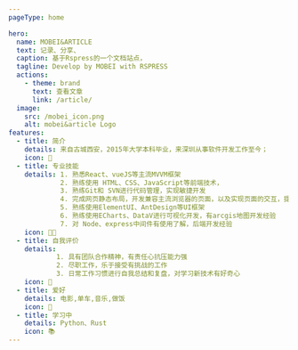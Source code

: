 ```yaml
---
pageType: home

hero:
  name: MOBEI&ARTICLE
  text: 记录、分享、
  caption: 基于Rspress的一个文档站点，
  tagline: Develop by MOBEI with RSPRESS
  actions:
    - theme: brand
      text: 查看文章
      link: /article/
  image:
    src: /mobei_icon.png
    alt: mobei&article Logo
features:
  - title: 简介
    details: 来自古城西安，2015年大学本科毕业，来深圳从事软件开发工作至今；
    icon: 👨
  - title: 专业技能
    details: 1. 熟悉React、vueJS等主流MVVM框架
             2. 熟练使用 HTML、CSS、JavaScript等前端技术，
             3. 熟练Git和 SVN进行代码管理，实现敏捷开发
             4. 完成网页静态布局，开发兼容主流浏览器的页面，以及实现页面的交互，提升用户体验
             5. 熟练使用ElementUI、AntDesign等UI框架
             6. 熟练使用ECharts、DataV进行可视化开发，有arcgis地图开发经验
             7. 对 Node、express中间件有使用了解，后端开发经验
    icon: 👨‍💻
  - title: 自我评价
    details:
            1. 具有团队合作精神，有责任心抗压能力强
            2. 尽职工作，乐于接受有挑战的工作
            3. 日常工作习惯进行自我总结和复盘，对学习新技术有好奇心
    icon: 🚗
  - title: 爱好
    details: 电影,单车,音乐,做饭
    icon: 🍕
  - title: 学习中
    details: Python、Rust
    icon: 📚
---
```

